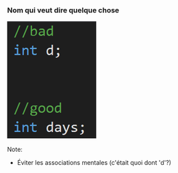 ### Nom qui veut dire quelque chose  
![Nom qui veut dire quelque chose](images/code/meaningfulNames.png?raw=true)

Note:
- Éviter les associations mentales (c'était quoi dont 'd'?)
